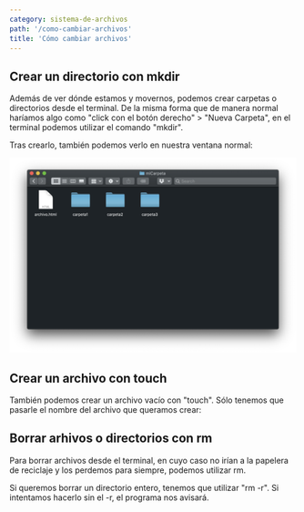 ```yaml
---
category: sistema-de-archivos
path: '/como-cambiar-archivos'
title: 'Cómo cambiar archivos'
---
```


## Crear un directorio con mkdir
Además de ver dónde estamos y movernos, podemos crear carpetas o directorios desde el terminal. De la misma forma que de manera normal haríamos algo como "click con el botón derecho" > "Nueva Carpeta", en el terminal podemos utilizar el comando "mkdir".

<script id="asciicast-PAo95pbkmftBLkG1sEz05ntnY" src="https://asciinema.org/a/PAo95pbkmftBLkG1sEz05ntnY.js" data-size="medium" data-rows="20" async></script>

Tras crearlo, también podemos verlo en nuestra ventana normal:

![Nueva Carpeta](img/terminal11.png)

## Crear un archivo con touch
También podemos crear un archivo vacío con "touch". Sólo tenemos que pasarle el nombre del archivo que queramos crear:

<script id="asciicast-ONvd173y2ixvMifZaOxBgdSHj" src="https://asciinema.org/a/ONvd173y2ixvMifZaOxBgdSHj.js" data-size="medium" data-rows="20" async></script>

## Borrar arhivos o directorios con rm
Para borrar archivos desde el terminal, en cuyo caso no irían a la papelera de reciclaje y los perdemos para siempre, podemos utilizar rm.

Si queremos borrar un directorio entero, tenemos que utilizar "rm -r". Si intentamos hacerlo sin el -r, el programa nos avisará.

<script id="asciicast-rbyEiqydPLzzIgtUKJ9wStltQ" src="https://asciinema.org/a/ONvd173y2ixvMifZaOxBgdSHj.js"  data-size="medium" data-rows="20" async></script>